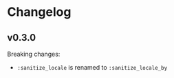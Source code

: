 # Changelog

## v0.3.0

Breaking changes:

- `:sanitize_locale` is renamed to `:sanitize_locale_by`
